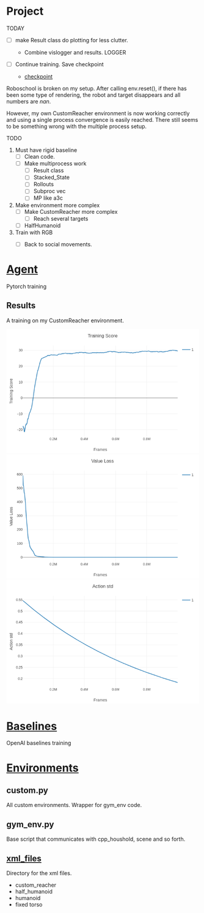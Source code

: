 Project
==========

TODAY
* [ ] make Result class do plotting for less clutter.
	* Combine vislogger and results. LOGGER

* [ ] Continue training. Save checkpoint
	* [checkpoint](https://discuss.pytorch.org/t/saving-and-loading-a-model-in-pytorch/2610/3)


Roboschool is broken on my setup.
After calling env.reset(), if there has been some type of rendering, the robot and target disappears and all numbers are *nan*.

However, my own CustomReacher environment is now working correctly and using a single process convergence is easily reached.
There still seems to be something wrong with the multiple process setup.

TODO
1. Must have rigid baseline
	* [ ] Clean code.
	* [ ] Make multiprocess work
		* [ ] Result class
		* [ ] Stacked_State
		* [ ] Rollouts
		* [ ] Subproc vec
		* [ ] MP like a3c

2. Make environment more complex
	* [ ] Make CustomReacher more complex
		* [ ] Reach several targets
	* [ ] HalfHumanoid

3. Train with RGB
	* [ ] Back to social movements.


# [Agent](Agent/)
Pytorch training

## Results
A training on my CustomReacher environment.

![Training rewards](Agent/Result/Dec9/training_score.png)
![Value loss](Agent/Result/Dec9/value_loss.png)
![Action std](Agent/Result/Dec9/action_std.png)


# [Baselines](Baselines/)
OpenAI baselines training

# [Environments](environments/)

##  custom.py

All custom environments. Wrapper for gym_env code.

##  gym_env.py

Base script that communicates with cpp_houshold, scene and so forth.

## [xml_files](environments/xml_files)
Directory for the xml files.

* custom_reacher
* half_humanoid
* humanoid
* fixed torso
